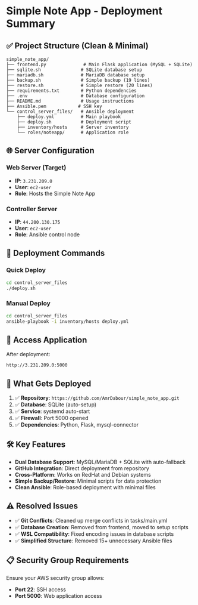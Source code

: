 # Simple Note App - Deployment Summary

## ✅ Project Structure (Clean & Minimal)

```
simple_note_app/
├── frontend.py              # Main Flask application (MySQL + SQLite)
├── sqlite.sh               # SQLite database setup
├── mariadb.sh              # MariaDB database setup  
├── backup.sh               # Simple backup (19 lines)
├── restore.sh              # Simple restore (20 lines)
├── requirements.txt        # Python dependencies
├── .env                    # Database configuration
├── README.md               # Usage instructions
├── Ansible.pem            # SSH key
└── control_server_files/   # Ansible deployment
    ├── deploy.yml          # Main playbook
    ├── deploy.sh           # Deployment script
    ├── inventory/hosts     # Server inventory
    └── roles/noteapp/      # Application role

```

## 🌐 Server Configuration

### Web Server (Target)
- **IP**: `3.231.209.0`
- **User**: `ec2-user`
- **Role**: Hosts the Simple Note App

### Controller Server
- **IP**: `44.200.130.175` 
- **User**: `ec2-user`
- **Role**: Ansible control node

## 🚀 Deployment Commands

### Quick Deploy
```bash
cd control_server_files
./deploy.sh
```

### Manual Deploy
```bash
cd control_server_files
ansible-playbook -i inventory/hosts deploy.yml
```

## 📱 Access Application

After deployment:
```
http://3.231.209.0:5000
```

## 🔧 What Gets Deployed

1. ✅ **Repository**: `https://github.com/AmrDabour/simple_note_app.git`
2. ✅ **Database**: SQLite (auto-setup)
3. ✅ **Service**: systemd auto-start
4. ✅ **Firewall**: Port 5000 opened
5. ✅ **Dependencies**: Python, Flask, mysql-connector

## 🛠️ Key Features

- **Dual Database Support**: MySQL/MariaDB + SQLite with auto-fallback
- **GitHub Integration**: Direct deployment from repository
- **Cross-Platform**: Works on RedHat and Debian systems
- **Simple Backup/Restore**: Minimal scripts for data protection
- **Clean Ansible**: Role-based deployment with minimal files

## ⚠️ Resolved Issues

- ✅ **Git Conflicts**: Cleaned up merge conflicts in tasks/main.yml
- ✅ **Database Creation**: Removed from frontend, moved to setup scripts
- ✅ **WSL Compatibility**: Fixed encoding issues in database scripts
- ✅ **Simplified Structure**: Removed 15+ unnecessary Ansible files

## 📋 Security Group Requirements

Ensure your AWS security group allows:
- **Port 22**: SSH access
- **Port 5000**: Web application access 